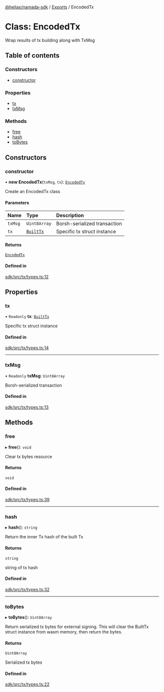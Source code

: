 [@heliax/namada-sdk](../README.md) / [Exports](../modules.md) / EncodedTx

# Class: EncodedTx

Wrap results of tx building along with TxMsg

## Table of contents

### Constructors

- [constructor](EncodedTx.md#constructor)

### Properties

- [tx](EncodedTx.md#tx)
- [txMsg](EncodedTx.md#txmsg)

### Methods

- [free](EncodedTx.md#free)
- [hash](EncodedTx.md#hash)
- [toBytes](EncodedTx.md#tobytes)

## Constructors

### constructor

• **new EncodedTx**(`txMsg`, `tx`): [`EncodedTx`](EncodedTx.md)

Create an EncodedTx class

#### Parameters

| Name | Type | Description |
| :------ | :------ | :------ |
| `txMsg` | `Uint8Array` | Borsh-serialized transaction |
| `tx` | [`BuiltTx`](BuiltTx.md) | Specific tx struct instance |

#### Returns

[`EncodedTx`](EncodedTx.md)

#### Defined in

[sdk/src/tx/types.ts:12](https://github.com/anoma/namada-interface/blob/e838685d/packages/sdk/src/tx/types.ts#L12)

## Properties

### tx

• `Readonly` **tx**: [`BuiltTx`](BuiltTx.md)

Specific tx struct instance

#### Defined in

[sdk/src/tx/types.ts:14](https://github.com/anoma/namada-interface/blob/e838685d/packages/sdk/src/tx/types.ts#L14)

___

### txMsg

• `Readonly` **txMsg**: `Uint8Array`

Borsh-serialized transaction

#### Defined in

[sdk/src/tx/types.ts:13](https://github.com/anoma/namada-interface/blob/e838685d/packages/sdk/src/tx/types.ts#L13)

## Methods

### free

▸ **free**(): `void`

Clear tx bytes resource

#### Returns

`void`

#### Defined in

[sdk/src/tx/types.ts:39](https://github.com/anoma/namada-interface/blob/e838685d/packages/sdk/src/tx/types.ts#L39)

___

### hash

▸ **hash**(): `string`

Return the inner Tx hash of the built Tx

#### Returns

`string`

string of tx hash

#### Defined in

[sdk/src/tx/types.ts:32](https://github.com/anoma/namada-interface/blob/e838685d/packages/sdk/src/tx/types.ts#L32)

___

### toBytes

▸ **toBytes**(): `Uint8Array`

Return serialized tx bytes for external signing. This will clear
the BuiltTx struct instance from wasm memory, then return the bytes.

#### Returns

`Uint8Array`

Serialized tx bytes

#### Defined in

[sdk/src/tx/types.ts:22](https://github.com/anoma/namada-interface/blob/e838685d/packages/sdk/src/tx/types.ts#L22)
